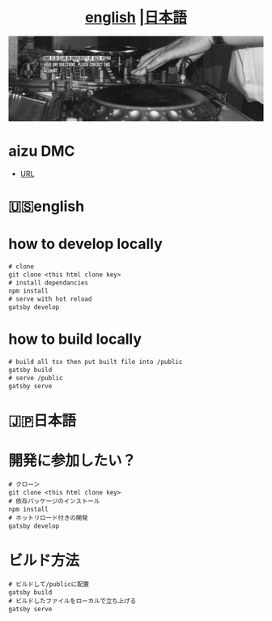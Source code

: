 
<h1 align="center"> <a href="#english">english</a> |<a href="#japanese">日本語</a></h1>

![README LOGO](_design/bk.jpg)
#  aizu DMC

- [URL](https://aizudmc123.web.app)

<h1 align="left" id="english"> 🇺🇸english<h1>

# how to develop locally
```
# clone
git clone <this html clone key>
# install dependancies
npm install
# serve with hot reload
gatsby develop 
```

# how to build locally
```
# build all tsx then put built file into /public
gatsby build
# serve /public
gatsby serve
```

<h1 align="left" id="japanese"> 🇯🇵日本語<h1>

# 開発に参加したい？
```
# クローン
git clone <this html clone key>
# 依存パッケージのインストール
npm install
# ホットリロード付きの開発
gatsby develop 
```

# ビルド方法
```
# ビルドして/publicに配置
gatsby build
# ビルドしたファイルをローカルで立ち上げる
gatsby serve
```